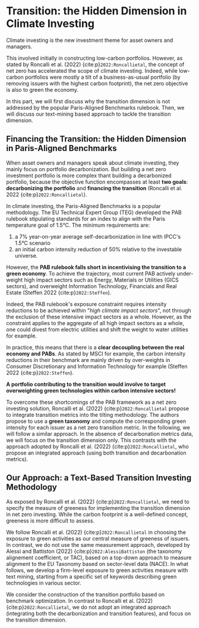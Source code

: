 # Transition: the Hidden Dimension in Climate Investing

Climate investing is the new investment theme for asset owners and managers. 

This involved initially in constructing low-carbon portfolios. However, as stated by Roncalli et al. (2022) {cite:p}`2022:Roncallietal`, the concept of net zero has accelerated the scope of climate investing. Indeed, while low-carbon portfolios were mostly a tilt of a business-as-usual portfolio (by removing issuers with the highest carbon footprint), the net zero objective is also to green the economy. 

In this part, we will first discuss why the transition dimension is not addressed by the popular Paris-Aligned Benchmarks rulebook. Then, we will discuss our text-mining based approach to tackle the transition dimension.

## Financing the Transition: the Hidden Dimension in Paris-Aligned Benchmarks

When asset owners and managers speak about climate investing, they mainly focus on portfolio decarbonization. But building a net zero investment portfolio is more complex thant building a decarbonized portfolio, because the objective function encompasses at least **two goals**: **decarbonizing the portfolio** and **financing the transition** (Roncalli et al. 2022 {cite:p}`2022:Roncallietal`).

In climate investing, the Paris-Aligned Benchmarks is a popular methodology. The EU Technical Expert Group (TEG) developed the PAB rulebook stipulating standards for an index to align with the Paris temperature goal of 1.5°C. The minimum requirements are:
1. a 7% year-on-year average self-decarbonization in line with IPCC's 1.5°C scenario
2. an initial carbon intensity reduction of 50% relative to the investable universe.

However, the **PAB rulebook falls short in incentivising the transition to a green economy**. To achieve the trajectory, most current PAB actively under-weight high impact sectors such as Energy, Materials or Utilities (GICS sectors), and overweight Information Technology, Financials and Real Estate (Steffen 2022 {cite:p}`2022:Steffen`). 

Indeed, the PAB rulebook's exposure constraint requires intensity reductions to be achieved within "*high climate impact sectors*", not through the exclusion of these intensive impact sectors as a whole. However, as the constraint applies to the aggregate of all high impact sectors as a whole, one could divest from electric utilities and shift the weight to water utilities for example. 

In practice, this means that there is a **clear decoupling between the real economy and PABs**. As stated by MSCI for example, the carbon intensity reductions in their benchmark are mainly driven by over-weights in Consumer Discretionary and Information Technology for example (Steffen 2022 {cite:p}`2022:Steffen`). 

**A portfolio contributing to the transition would involve to target overweighting green technologies within carbon intensive sectors!**

To overcome these shortcomings of the PAB framework as a net zero investing solution, Roncalli et al. (2022) {cite:p}`2022:Roncallietal` propose to integrate transition metrics into the tilting methodology. The authors propose to use a **green taxonomy** and compute the corresponding green intensity for each issuer as a net zero transition metric. In the following, we will follow a similar approach. In the absence of decarbonation metrics data, we will focus on the transition dimension only. This contrasts with the approach adopted by Roncalli et al. (2022) {cite:p}`2022:Roncallietal`, who propose an integrated approach (using both transition and decarbonation metrics).

## Our Approach: a Text-Based Transition Investing Methodology

As exposed by Roncalli et al. (2022) {cite:p}`2022:Roncallietal`, we need to specify the measure of greeness for implementing the transition dimension in net zero investing. While the carbon footprint is a well-defined concept, greeness is more difficult to assess. 

We follow Roncalli et al. (2022) {cite:p}`2022:Roncallietal` in choosing the exposure to green activities as our central measure of greeness of issuers. In contrast, we do not use the same measurement approach, developed by Alessi and Battiston (2022) {cite:p}`2022:AlessiBattiston` (the taxonomy alignement coefficient, or TAC), based on a top-down approach to measure alignment to the EU Taxonomy based on sector-level data (NACE). In what follows, we develop a firm-level exposure to green activities measure with text mining, starting from a specific set of keywords describing green technologies in various sector.

We consider the construction of the transition portfolio based on benchmark optimization. In contrast to Roncalli et al. (2022) {cite:p}`2022:Roncallietal`, we do not adopt an integrated approach (integrating both the decarbonization and transition features), and focus on the transition dimension.